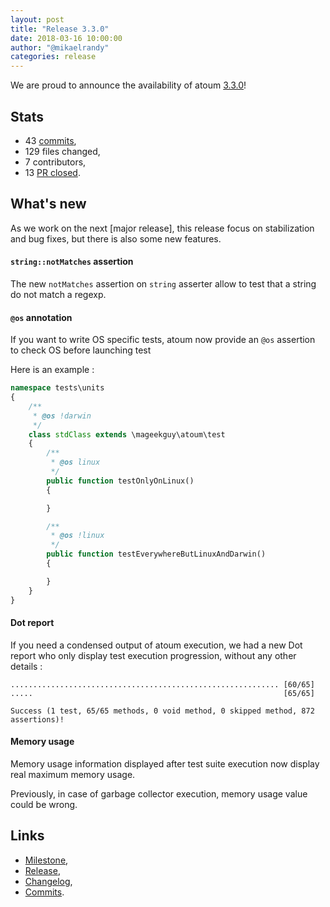 ```yaml
---
layout: post
title: "Release 3.3.0"
date: 2018-03-16 10:00:00
author: "@mikaelrandy"
categories: release
---
```


We are proud to announce the availability of atoum [3.3.0][milestone]!

## Stats

* 43 [commits][commits],
* 129 files changed,
* 7 contributors,
* 13 [PR closed][changelog].

## What's new

As we work on the next [major release], this release focus on stabilization and bug fixes, but there is also some new features.

#### `string::notMatches` assertion
The new `notMatches` assertion on `string` asserter allow to test that a string do not match a regexp.

#### `@os` annotation
If you want to write OS specific tests, atoum now provide an `@os` assertion to check OS before launching test

Here is an example : 
```php
namespace tests\units
{
    /**
     * @os !darwin
     */
    class stdClass extends \mageekguy\atoum\test
    {
        /**
         * @os linux
         */
        public function testOnlyOnLinux()
        {

        }

        /**
         * @os !linux
         */
        public function testEverywhereButLinuxAndDarwin()
        {

        }
    }
}
```

#### Dot report
If you need a condensed output of atoum execution, we had a new Dot report who only display test execution progression, without any other details :

```$ bin/atoum -udr -f tests/units/classes/test.php
............................................................ [60/65]
.....                                                        [65/65]

Success (1 test, 65/65 methods, 0 void method, 0 skipped method, 872 assertions)!
```

#### Memory usage
Memory usage information displayed after test suite execution now display real maximum memory usage.

Previously, in case of garbage collector execution, memory usage value could be wrong.

## Links

* [Milestone][milestone],
* [Release][release],
* [Changelog][changelog],
* [Commits][commits].

[milestone]: https://github.com/atoum/atoum/issues?utf8=%E2%9C%93&q=milestone%3A3.3.0+is%3Aclosed+
[release]: https://github.com/atoum/atoum/releases/tag/3.3.0
[changelog]: https://github.com/atoum/atoum/blob/master/CHANGELOG.md#330---2018-03-15
[commits]: https://github.com/atoum/atoum/compare/3.2.0...3.3.0
[contributors]: https://github.com/orgs/atoum/teams/contributors

